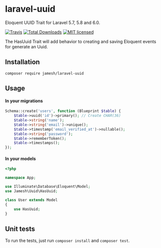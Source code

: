 # laravel-uuid
Eloquent UUID Trait for Laravel 5.7, 5.8 and 6.0.

[![Travis](https://img.shields.io/travis/JamesHemery/laravel-uuid.svg?style=for-the-badge)](https://travis-ci.org/JamesHemery/laravel-uuid)
[![Total Downloads](https://img.shields.io/packagist/dt/jamesh/laravel-uuid.svg?style=for-the-badge)](https://packagist.org/packages/jamesh/laravel-uuid)
[![MIT licensed](https://img.shields.io/badge/license-MIT-blue.svg?style=for-the-badge)](https://raw.githubusercontent.com/JamesHemery/laravel-uuid/master/LICENSE)

The HasUuid Trait will add behavior to creating and saving Eloquent events for generate an Uuid.

## Installation

	composer require jamesh/laravel-uuid

## Usage

#### In your migrations

```php
Schema::create('users', function (Blueprint $table) {
    $table->uuid('id')->primary(); // Create CHAR(36)
    $table->string('name');
    $table->string('email')->unique();
    $table->timestamp('email_verified_at')->nullable();
    $table->string('password');
    $table->rememberToken();
    $table->timestamps();
});
```

#### In your models

```php
<?php

namespace App;

use Illuminate\Database\Eloquent\Model;
use Jamesh\Uuid\HasUuid;

class User extends Model
{
    use HasUuid;
}
```

## Unit tests

To run the tests, just run `composer install` and `composer test`.
